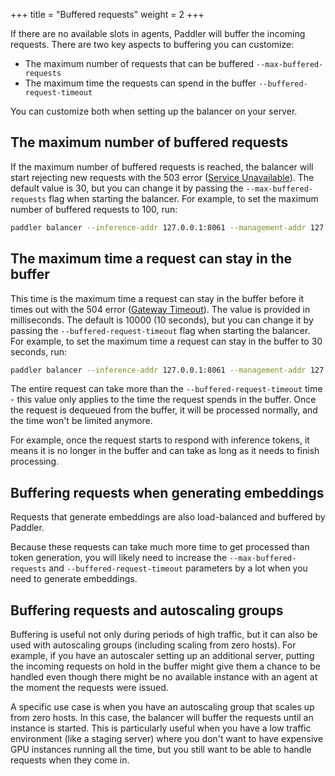 +++
title = "Buffered requests"
weight = 2
+++

If there are no available slots in agents, Paddler will buffer the incoming requests. There are two key aspects to buffering you can customize: 
- The maximum number of requests that can be buffered `--max-buffered-requests`
- The maximum time the requests can spend in the buffer `--buffered-request-timeout` 

You can customize both when setting up the balancer on your server.

## The maximum number of buffered requests

If the maximum number of buffered requests is reached, the balancer will start rejecting new requests with the 503 error ([Service Unavailable](https://http.cat/status/503)). The default value is 30, but you can change it by passing the `--max-buffered-requests` flag when starting the balancer. For example, to set the maximum number of buffered requests to 100, run:

```bash
paddler balancer --inference-addr 127.0.0.1:8061 --management-addr 127.0.0.1:8060 --max-buffered-requests 100
```

## The maximum time a request can stay in the buffer

This time is the maximum time a request can stay in the buffer before it times out with the 504 error ([Gateway Timeout](https://http.cat/status/504)). The value is provided in milliseconds. The default is 10000 (10 seconds), but you can change it by passing the `--buffered-request-timeout` flag when starting the balancer. For example, to set the maximum time a request can stay in the buffer to 30 seconds, run:

```bash
paddler balancer --inference-addr 127.0.0.1:8061 --management-addr 127.0.0.1:8060 --buffered-request-timeout 30000
```

The entire request can take more than the `--buffered-request-timeout` time - this value only applies to the time the request spends in the buffer. Once the request is dequeued from the buffer, it will be processed normally, and the time won't be limited anymore. 

For example, once the request starts to respond with inference tokens, it means it is no longer in the buffer and can take as long as it needs to finish processing.


## Buffering requests when generating embeddings

Requests that generate embeddings are also load-balanced and buffered by Paddler. 

Because these requests can take much more time to get processed than token generation, you will likely need to increase the `--max-buffered-requests` and `--buffered-request-timeout` parameters by a lot when you need to generate embeddings.

## Buffering requests and autoscaling groups

Buffering is useful not only during periods of high traffic, but it can also be used with autoscaling groups (including scaling from zero hosts). For example, if you have an autoscaler setting up an additional server, putting the incoming requests on hold in the buffer might give them a chance to be handled even though there might be no available instance with an agent at the moment the requests were issued.

A specific use case is when you have an autoscaling group that scales up from zero hosts. In this case, the balancer will buffer the requests until an instance is started. This is particularly useful when you have a low traffic environment (like a staging server) where you don't want to have expensive GPU instances running all the time, but you still want to be able to handle requests when they come in.
